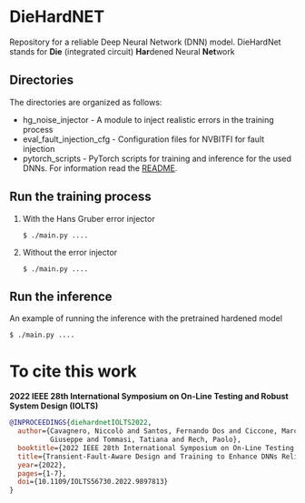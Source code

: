 # DieHardNET

Repository for a reliable Deep Neural Network (DNN) model. DieHardNet stands for
**Die** (integrated circuit) **Har**dened Neural **Net**work

[comment]: <> (TODO: Replace by two images from john mcclane one 
classified with DieHardNet and other with an error
 l![Die hard photo]&#40;/diehard.jpg&#41;)

## Directories

The directories are organized as follows:

* hg_noise_injector - A module to inject realistic errors in the training process
* eval_fault_injection_cfg - Configuration files for NVBITFI for fault injection
* pytorch_scripts - PyTorch scripts for training and inference for the used DNNs. For information read
  the [README](/pytorch_scripts/README.md).

## Run the training process

<ol>
<li>With the Hans Gruber error injector</li>

```{r, engine='bash', code_block_name} 
$ ./main.py ....
```

<li>Without the error injector</li>

```{r, engine='bash', code_block_name} 
$ ./main.py ....
```

</ol>

## Run the inference

An example of running the inference with the pretrained hardened model

```{r, engine='bash', code_block_name} 
$ ./main.py ....
```

# To cite this work

**2022 IEEE 28th International Symposium on On-Line Testing and Robust System Design (IOLTS)**

```bibtex
@INPROCEEDINGS{diehardnetIOLTS2022,
  author={Cavagnero, Niccolò and Santos, Fernando Dos and Ciccone, Marco and Averta, 
          Giuseppe and Tommasi, Tatiana and Rech, Paolo},
  booktitle={2022 IEEE 28th International Symposium on On-Line Testing and Robust System Design (IOLTS)}, 
  title={Transient-Fault-Aware Design and Training to Enhance DNNs Reliability with Zero-Overhead}, 
  year={2022},
  pages={1-7},
  doi={10.1109/IOLTS56730.2022.9897813}
}

```
